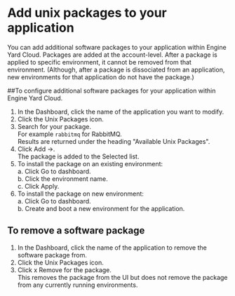 # Add unix packages to your application

You can add additional software packages to your application within Engine Yard Cloud. Packages are added at the account-level. After a package is applied to specific environment, it cannot be removed from that environment. (Although, after a package is dissociated from an application, new environments for that application do not have the package.)

##To configure additional software packages for your application within Engine Yard Cloud.

1. In the Dashboard, click the name of the application you want to modify.  
2. Click the Unix Packages icon.
3. Search for your package.  
    For example `rabbitmq` for RabbitMQ.  
    Results are returned under the heading "Available Unix Packages".
4. Click Add ->.  
    The package is added to the Selected list.  
5. To install the package on an existing environment:  
    a. Click Go to dashboard.  
    b. Click the environment name.  
    c. Click Apply.  
6. To install the package on new environment:  
	a. Click Go to dashboard.  
	b. Create and boot a new environment for the application.  

## To remove a software package

1. In the Dashboard, click the name of the application to remove the software package from.  
2. Click the Unix Packages icon.
3. Click x Remove for the package.  
   This removes the package from the UI but does not remove the package from any currently running environments.
